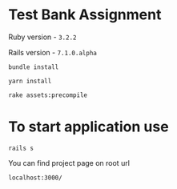 # Test Bank Assignment

Ruby version - `3.2.2`

Rails version - `7.1.0.alpha`

``bundle install``

``yarn install``

``rake assets:precompile``

# To start application use

`rails s`

You can find project page on root url

``localhost:3000/``
